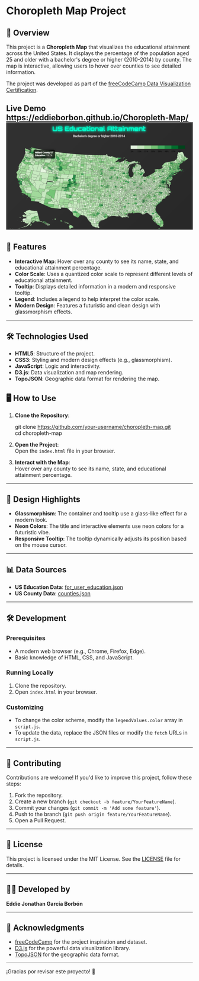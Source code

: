 
# Choropleth Map Project

## 📌 Overview
This project is a **Choropleth Map** that visualizes the educational attainment across the United States. It displays the percentage of the population aged 25 and older with a bachelor's degree or higher (2010-2014) by county. The map is interactive, allowing users to hover over counties to see detailed information.

The project was developed as part of the [freeCodeCamp Data Visualization Certification](https://www.freecodecamp.org/learn/data-visualization/).

Live Demo [https://eddieborbon.github.io/Choropleth-Map/ ](https://eddieborbon.github.io/Choropleth-Map/ )
![Project Screenshot](choroplethmap.png) 
---

## 🚀 Features
- **Interactive Map**: Hover over any county to see its name, state, and educational attainment percentage.
- **Color Scale**: Uses a quantized color scale to represent different levels of educational attainment.
- **Tooltip**: Displays detailed information in a modern and responsive tooltip.
- **Legend**: Includes a legend to help interpret the color scale.
- **Modern Design**: Features a futuristic and clean design with glassmorphism effects.

---

## 🛠️ Technologies Used
- **HTML5**: Structure of the project.
- **CSS3**: Styling and modern design effects (e.g., glassmorphism).
- **JavaScript**: Logic and interactivity.
- **D3.js**: Data visualization and map rendering.
- **TopoJSON**: Geographic data format for rendering the map.


## 🖥️ How to Use
1. **Clone the Repository**:

   git clone https://github.com/your-username/choropleth-map.git  
   cd choropleth-map  

2. **Open the Project**:  
   Open the `index.html` file in your browser.

3. **Interact with the Map**:  
   Hover over any county to see its name, state, and educational attainment percentage.

---

## 🎨 Design Highlights
- **Glassmorphism**: The container and tooltip use a glass-like effect for a modern look.
- **Neon Colors**: The title and interactive elements use neon colors for a futuristic vibe.
- **Responsive Tooltip**: The tooltip dynamically adjusts its position based on the mouse cursor.

---

## 📊 Data Sources
- **US Education Data**: [for_user_education.json](https://cdn.freecodecamp.org/testable-projects-fcc/data/choropleth_map/for_user_education.json)
- **US County Data**: [counties.json](https://cdn.freecodecamp.org/testable-projects-fcc/data/choropleth_map/counties.json)

---

## 🛠️ Development
### Prerequisites
- A modern web browser (e.g., Chrome, Firefox, Edge).
- Basic knowledge of HTML, CSS, and JavaScript.

### Running Locally
1. Clone the repository.
2. Open `index.html` in your browser.

### Customizing
- To change the color scheme, modify the `legendValues.color` array in `script.js`.
- To update the data, replace the JSON files or modify the `fetch` URLs in `script.js`.

---

## 🤝 Contributing
Contributions are welcome! If you'd like to improve this project, follow these steps:
1. Fork the repository.
2. Create a new branch (`git checkout -b feature/YourFeatureName`).
3. Commit your changes (`git commit -m 'Add some feature'`).
4. Push to the branch (`git push origin feature/YourFeatureName`).
5. Open a Pull Request.

---

## 📜 License
This project is licensed under the MIT License. See the [LICENSE](LICENSE) file for details.

---

## 👨‍💻 Developed by
**Eddie Jonathan García Borbón**  


---

## 🙏 Acknowledgments
- [freeCodeCamp](https://www.freecodecamp.org/) for the project inspiration and dataset.
- [D3.js](https://d3js.org/) for the powerful data visualization library.
- [TopoJSON](https://github.com/topojson/topojson) for the geographic data format.

---

¡Gracias por revisar este proyecto! 🚀
